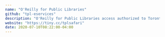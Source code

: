 ```yaml
---
name: "O'Reilly for Public Libraries"
github: "tpl-eservices"
description: "O'Reilly for Public Libraries access authorized to Toronto Public Library card holders"
website: "https://tiny.cc/tplsafari"
date: 2020-07-10T08:22:00-04:00
---
```

